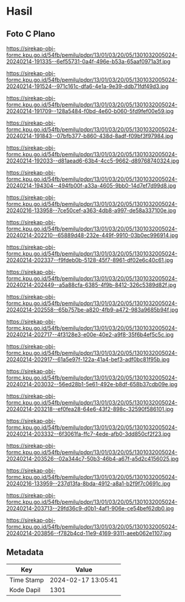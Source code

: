 # Hasil

## Foto C Plano

https://sirekap-obj-formc.kpu.go.id/54fb/pemilu/pdpr/13/01/03/20/05/1301032005024-20240214-191335--6ef55731-0a4f-496e-b53a-65aaf0971a3f.jpg

https://sirekap-obj-formc.kpu.go.id/54fb/pemilu/pdpr/13/01/03/20/05/1301032005024-20240214-191524--971c161c-dfa6-4e1a-9e39-ddb71fdf49d3.jpg

https://sirekap-obj-formc.kpu.go.id/54fb/pemilu/pdpr/13/01/03/20/05/1301032005024-20240214-191709--128a5484-f0bd-4e60-b060-5fd9fef00e59.jpg

https://sirekap-obj-formc.kpu.go.id/54fb/pemilu/pdpr/13/01/03/20/05/1301032005024-20240214-191843--07bfb377-b860-438d-8adf-f09bf3f97984.jpg

https://sirekap-obj-formc.kpu.go.id/54fb/pemilu/pdpr/13/01/03/20/05/1301032005024-20240214-192033--d81aead6-63b4-4cc5-9662-d89768740324.jpg

https://sirekap-obj-formc.kpu.go.id/54fb/pemilu/pdpr/13/01/03/20/05/1301032005024-20240214-194304--494fb00f-a33a-4605-9bb0-14d7ef7d99d8.jpg

https://sirekap-obj-formc.kpu.go.id/54fb/pemilu/pdpr/13/01/03/20/05/1301032005024-20240216-133958--7ce50cef-a363-4db8-a997-de58a337100e.jpg

https://sirekap-obj-formc.kpu.go.id/54fb/pemilu/pdpr/13/01/03/20/05/1301032005024-20240214-202210--65889d48-232e-449f-9910-03b0ec996914.jpg

https://sirekap-obj-formc.kpu.go.id/54fb/pemilu/pdpr/13/01/03/20/05/1301032005024-20240214-202337--f9fdeb0b-5128-45f7-8961-df02e6c40c61.jpg

https://sirekap-obj-formc.kpu.go.id/54fb/pemilu/pdpr/13/01/03/20/05/1301032005024-20240214-202449--a5a88cfa-6385-4f9b-8412-326c5389d82f.jpg

https://sirekap-obj-formc.kpu.go.id/54fb/pemilu/pdpr/13/01/03/20/05/1301032005024-20240214-202558--65b757be-a820-4fb9-a472-983a9685b94f.jpg

https://sirekap-obj-formc.kpu.go.id/54fb/pemilu/pdpr/13/01/03/20/05/1301032005024-20240214-202717--4f3128e3-e00e-40e2-a9f8-35f6b4ef5c5c.jpg

https://sirekap-obj-formc.kpu.go.id/54fb/pemilu/pdpr/13/01/03/20/05/1301032005024-20240214-202917--61a5e97f-122a-41a4-bef3-adf0bc81f95b.jpg

https://sirekap-obj-formc.kpu.go.id/54fb/pemilu/pdpr/13/01/03/20/05/1301032005024-20240214-203032--56ed28b1-5e61-492e-b8df-658b37cdb09e.jpg

https://sirekap-obj-formc.kpu.go.id/54fb/pemilu/pdpr/13/01/03/20/05/1301032005024-20240214-203218--ef0fea28-64e6-43f2-898c-32590f586101.jpg

https://sirekap-obj-formc.kpu.go.id/54fb/pemilu/pdpr/13/01/03/20/05/1301032005024-20240214-203332--6f3061fa-ffc7-4ede-afb0-3dd850cf2f23.jpg

https://sirekap-obj-formc.kpu.go.id/54fb/pemilu/pdpr/13/01/03/20/05/1301032005024-20240214-203526--02a344c7-50b3-46b4-a67f-a5d2c4156025.jpg

https://sirekap-obj-formc.kpu.go.id/54fb/pemilu/pdpr/13/01/03/20/05/1301032005024-20240216-133959--237d13fa-8bda-4912-a8a1-b2f9f7c0691c.jpg

https://sirekap-obj-formc.kpu.go.id/54fb/pemilu/pdpr/13/01/03/20/05/1301032005024-20240214-203713--29fd36c9-d0b1-4af1-906e-ce54bef62db0.jpg

https://sirekap-obj-formc.kpu.go.id/54fb/pemilu/pdpr/13/01/03/20/05/1301032005024-20240214-203856--f782b4cd-11e9-4169-9311-aeeb062e1107.jpg


## Metadata

| Key        | Value               |
| ---------- | ------------------- |
| Time Stamp | 2024-02-17 13:05:41 |
| Kode Dapil | 1301                |




